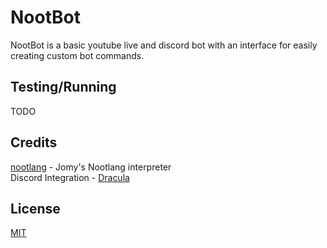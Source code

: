 # NootBot
NootBot is a basic youtube live and discord bot with an interface for easily creating custom bot commands.

## Testing/Running
TODO

## Credits
[nootlang](https://github.com/Jomy10/nootlang) - Jomy's Nootlang interpreter<br>
Discord Integration - [Dracula](https://github.com/Dracula707)<br>

## License
[MIT](https://choosealicense.com/licenses/mit/)
